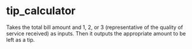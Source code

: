 # tip_calculator
Takes the total bill amount and 1, 2, or 3 (representative of the quality of service received) as inputs. Then it outputs the appropriate amount to be left as a tip.

